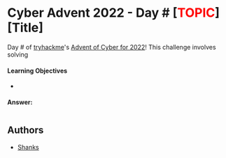 # Cyber Advent 2022 - Day # [<span style="color:red;">TOPIC</span>] [Title]

Day # of [tryhackme](https://tryhackme.com)'s [Advent of Cyber for 2022](https://tryhackme.com/christmas)! This challenge involves solving 


#### Learning Objectives
-

#### 

**Answer:**
```

```

## Authors

- [Shanks](https://github.com/HunterShanks)